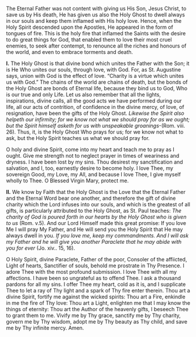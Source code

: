 
The Eternal Father was not content with giving us His Son, Jesus Christ, to save us by His death, He has given us also the Holy Ghost to dwell always in our souls and keep them inflamed with His holy love. Hence, when the Holy Spirit descended upon the Apostles, He appeared in the form of tongues of fire. This is the holy fire that inflamed the Saints with the desire to do great things for God, that enabled them to love their most cruel enemies, to seek after contempt, to renounce all the riches and honours of the world, and even to embrace torments and death.

**I\.** The Holy Ghost is that divine bond which unites the Father with the Son; it is He Who unites our souls, through love, with God. For, as St. Augustine says, union with God is the effect of love. “Charity is a virtue which unites us with God.” The chains of the world are chains of death, but the bonds of the Holy Ghost are bonds of Eternal life, because they bind us to God, Who is our true and only Life. Let us also remember that all the lights, inspirations, divine calls, all the good acts we have performed during our life, all our acts of contrition, of confidence in the divine mercy, of love, of resignation, have been the gifts of the Holy Ghost. _Likewise the Spirit also helpeth our infirmity; for we know not what we should pray for as we ought; but the Spirit himself asketh for us with unspeakable groanings_-(Rom. viii. 26). Thus, it, is the Holy Ghost Who prays for us; for we know not what to ask, but the Holy Spirit teaches us what we should pray for.

O holy and divine Spirit, come into my heart and teach me to pray as I ought. Give me strength not to neglect prayer in times of weariness and dryness. I have been lost by my sins. Thou desirest my sanctification and salvation, and I, too, earnestly desire to become holy. I love Thee, my sovereign Good, my Love, my All, and because I love Thee, I give myself wholly to Thee. O Blessed Virgin Mary, protect me.

**II\.** We know by Faith that the Holy Ghost is the Love that the Eternal Father and the Eternal Word bear one another, and therefore the gift of divine charity which the Lord infuses into our souls, and which is the greatest of all gifts, is particularly attributed to the Holy Ghost, as St. Paul teaches: _The charity of God is poured forth in our hearts by the Holy Ghost who is given to us_ (Rom. v.5). And our Lord Himself made this great promise: If you love Me I will pray My Father, and He will send you the Holy Spirit that He may always dwell in you. _If you love me, keep my commandments. And I will ask my Father and he will give you another Paraclete that he may abide with you for ever_ (Jo. xiv.. 15, 16).

O Holy Spirit, divine Paraclete, Father of the poor, Consoler of the affiicted, Light of hearts, Sanctifier of souls, behold me prostrate in Thy Presence. I adore Thee with the most profound submission. I love Thee with all my affections. I have been so ungrateful as to offend Thee. I ask a thousand pardons for all my sins. I offer Thee my heart, cold as it is, and I supplicate Thee to let a ray of Thy light and a spark of Thy fire enter therein. Thou art a divine Spirit, fortify me against the wicked spirits: Thou art a Fire, enkindle in me the fire of Thy love: Thou art a Light, enlighten me that I may know the things of eternity: Thou art the Author of the heavenly gifts, I beseech Thee to grant them to me. Vivify me by Thy grace, sanctify me by Thy charity, govern me by Thy wisdom, adopt me by Thy beauty as Thy child, and save me by Thy infinite mercy. Amen.

